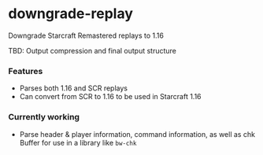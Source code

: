 # downgrade-replay

Downgrade Starcraft Remastered replays to 1.16

TBD: Output compression and final output structure

### Features
- Parses both 1.16 and SCR replays
- Can convert from SCR to 1.16 to be used in Starcraft 1.16

### Currently working
- Parse header & player information, command information, as well as chk Buffer for use in a library like `bw-chk`

